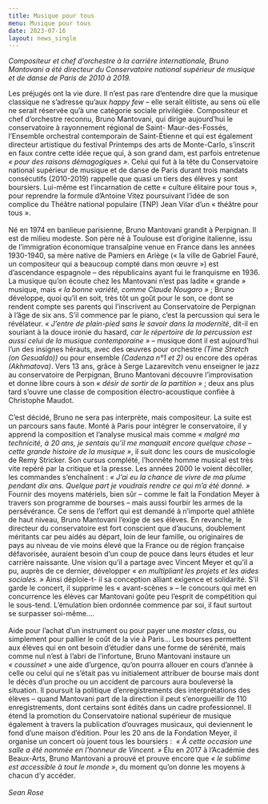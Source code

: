 ```yaml
---
title: Musique pour tous
menu: Musique pour tous
date: 2023-07-16
layout: news_single
---
```


*Compositeur et chef d’orchestre à la carrière internationale, Bruno Mantovani a été directeur du Conservatoire national supérieur de musique et de danse de Paris de 2010 à 2019.*

Les préjugés ont la vie dure. Il n’est pas rare d’entendre dire que la musique classique ne s’adresse qu’aux *happy few* – elle serait élitiste, au sens où elle ne serait réservée qu’à une catégorie sociale privilégiée. Compositeur et chef d’orchestre reconnu, Bruno Mantovani, qui dirige aujourd’hui le conservatoire à rayonnement régional de Saint- Maur-des-Fossés, l’Ensemble orchestral contemporain de Saint-Étienne et qui est également directeur artistique du festival Printemps des arts de Monte-Carlo, s’inscrit en faux contre cette idée reçue qui, à son grand dam, est parfois entretenue *« pour des raisons démagogiques »*. Celui qui fut à la tête du Conservatoire national supérieur de musique et de danse de Paris durant trois mandats consécutifs (2010-2019) rappelle que quasi un tiers des élèves y sont boursiers. Lui-même est l’incarnation de cette « culture élitaire pour tous », pour reprendre la formule d’Antoine Vitez poursuivant l’idée de son complice du Théâtre national populaire (TNP) Jean Vilar d’un « théâtre pour tous ».
<br><br>
Né en 1974 en banlieue parisienne, Bruno Mantovani grandit à Perpignan. Il est de milieu modeste. Son père né à Toulouse est d’origine italienne, issu de l’immigration économique transalpine venue en France dans les années 1930-1940, sa mère native de Pamiers en Ariège (« la ville de Gabriel Fauré, un compositeur qui a beaucoup compté dans mon œuvre ») est d’ascendance espagnole – des républicains ayant fui le franquisme en 1936. La musique qu’on écoute chez les Mantovani n’est pas ladite « grande » musique, mais *« la bonne variété, comme Claude Nougaro »* ; Bruno développe, quoi qu’il en soit, très tôt un goût pour le son, ce dont se rendent compte ses parents qui l’inscrivent au Conservatoire de Perpignan à l’âge de six ans. S’il commence par le piano, c’est la percussion qui sera le révélateur. *« J’entre de plain-pied sans le savoir dans la modernité*, dit-il en souriant à la douce ironie du hasard, *car le répertoire de la percussion est aussi celui de la musique contemporaine »* – musique dont il est aujourd’hui l’un des insignes hérauts, avec des œuvres pour orchestre *(Time Stretch (on Gesualdo))* ou pour ensemble *(Cadenza n°1 et 2)* ou encore des opéras *(Akhmatova)*. Vers 13 ans, grâce à Serge Lazarevitch venu enseigner le jazz au conservatoire de Perpignan, Bruno Mantovani découvre l’improvisation et donne libre cours à son *« désir de sortir de la partition »* ; deux ans plus tard s’ouvre une classe de composition électro-acoustique confiée à Christophe Maudot.
<br><br>
C’est décidé, Bruno ne sera pas interprète, mais compositeur. La suite est un parcours sans faute. Monté à Paris pour intégrer le conservatoire, il y apprend la composition et l’analyse musical mais comme *« malgré ma technicité, à 20 ans, je sentais qu’il me manquait encore quelque chose – cette grande histoire de la musique »*, il suit donc les cours de musicologie de Remy Stricker. Son cursus complété, l’honnête homme musical est très vite repéré par la critique et la presse. Les années 2000 le voient décoller, les commandes s’enchaînent : *« J’ai eu la chance de vivre de ma plume pendant dix ans. Quelque part je voudrais rendre ce qui m’a été donné. »* Fournir des moyens matériels, bien sûr – comme le fait la Fondation Meyer à travers son programme de bourses – mais aussi fourbir les armes de la persévérance. Ce sens de l’effort qui est demandé à n’importe quel athlète de haut niveau, Bruno Mantovani l’exige de ses élèves. En revanche, le directeur du conservatoire est fort conscient que d’aucuns, doublement méritants car peu aidés au départ, loin de leur famille, ou originaires de pays au niveau de vie moins élevé que la France ou de région française défavorisée, auraient besoin d’un coup de pouce dans leurs études et leur carrière naissante. Une vision qu’il a partage avec Vincent Meyer et qu’il a pu, auprès de ce dernier, développer *« en multipliant les projets et les aides sociales. »* Ainsi déploie-t- il sa conception alliant exigence et solidarité. S’il garde le concert, il supprime les « avant-scènes » – le concours qui met en concurrence les élèves car Mantovani goûte peu l’esprit de compétition qui le sous-tend. L’émulation bien ordonnée commence par soi, il faut surtout se surpasser soi-même.…
<br><br>
Aide pour l’achat d’un instrument ou pour payer une *master class*, ou simplement pour pallier le coût de la vie à Paris… Les bourses permettent aux élèves qui en ont besoin d’étudier dans une forme de sérénité, mais comme nul n’est à l’abri de l’infortune, Bruno Mantovani instaure un *« coussinet »* une aide d’urgence, qu’on pourra allouer en cours d’année à celle ou celui qui ne s’était pas vu initialement attribuer de bourse mais dont le décès d’un proche ou un accident de parcours aura bouleversé la situation. Il poursuit la politique d’enregistrements des interprétations des élèves – quand Mantovani part de la direction il peut s’enorgueillir de 110 enregistrements, dont certains sont édités dans un cadre professionnel. Il étend la promotion du Conservatoire national supérieur de musique également à travers la publication d’ouvrages musicaux, qui deviennent le fond d’une maison d’édition. Pour les 20 ans de la Fondation Meyer, il organise un concert où jouent tous les boursiers :  *« À cette occasion une salle a été nommée en l’honneur de Vincent. »* Élu en 2017 à l’Académie des Beaux-Arts, Bruno Mantovani a prouvé et prouve encore que *« le sublime est accessible à tout le monde »*, du moment qu’on donne les moyens à chacun d’y accéder.
<br><br>
*Sean Rose*